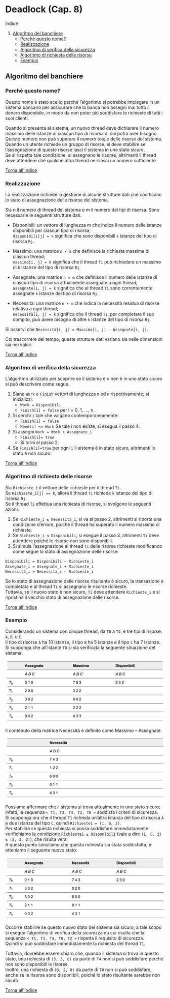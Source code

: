 # Deadlock (Cap. 8)
Indice
1.  [Algoritmo del banchiere](#algoritmo-del-banchiere)
	- [Perchè questo nome?](#perchè-questo-nome)
	- [Realizzazione](#realizzazione)
	- [Algoritmo di verifica della sicurezza](#algoritmo-di-verifica-della-sicurezza)
	- [Algoritmo di richiesta delle risorse](#algoritmo-di-richiesta-delle-risorse)
	- [Esempio](#esempio)

## Algoritmo del banchiere
### Perchè questo nome?
Questo nome è stato scelto perché l’algoritmo si potrebbe impiegare in un sistema bancario per assicurare che la banca non assegni mai tutto il denaro disponibile, in modo da non poter più soddisfare le richieste di tutti i suoi clienti.  
  
Quando si presenta al sistema, un nuovo thread deve dichiarare il numero massimo delle istanze di ciascun tipo di risorsa di cui potrà aver bisogno.  
Questo numero non può superare il numero totale delle risorse del sistema.  
Quando un utente richiede un gruppo di risorse, si deve stabilire se l’assegnazione di queste risorse lasci il sistema in uno stato sicuro.  
Se si rispetta tale condizione, si assegnano le risorse, altrimenti il thread deve attendere che qualche altro thread ne rilasci un numero sufficiente.
  

[Torna all'indice](#deadlock-cap-8)
  
### Realizzazione
La realizzazione richiede la gestione di alcune strutture dati che codificano lo stato di assegnazione delle risorse del sistema.  

Sia n il numero di thread del sistema e m il numero dei tipi di risorsa. Sono necessarie le seguenti strutture dati.

- Disponibili: un vettore di lunghezza m che indica il numero delle istanze disponibili per ciascun tipo di risorsa;  
`disponibili[j] = k` significa che sono disponibili `k` istanze del tipo di risorsa `Rj`.

- Massimo: una matrice `n × m` che definisce la richiesta massima di ciascun thread;  
`massimo[i, j] = k` significa che il thread `Ti` può richiedere un massimo di `k` istanze del tipo di risorsa `Rj`.

- Assegnate: una matrice `n × m` che definisce il numero delle istanze di ciascun tipo di risorsa attualmente assegnate a ogni thread;  
`assegnate[i, j] = k` significa che al thread `Ti` sono correntemente assegnate `k` istanze del tipo di risorsa `Rj`.

- Necessità: una matrice `n × m` che indica la necessità residua di risorse relativa a ogni thread;  
`necessità[i, j] = k` significa che il thread `Ti`, per completare il suo compito, può avere bisogno di altre `k` istanze del tipo di risorsa `Rj`.  
  
Si osservi che `Necessità[i, j] = Massimo[i, j] – Assegnate[i, j]`.  
  
Col trascorrere del tempo, queste strutture dati variano sia nelle dimensioni sia nei valori.  
  

[Torna all'indice](#deadlock-cap-8)

### Algoritmo di verifica della sicurezza
L’algoritmo utilizzato per scoprire se il sistema è o non è in uno stato sicuro si può descrivere come segue.

1. Siano `Work` e `Finish` vettori di lunghezza `m` ed `n` rispettivamente; si inizializzi: 
	- `Work = Disponibili`
	- `Finish[i] = false` per i = 0, 1, ..., n.
2. Si cerchi `i` tale che valgano contemporaneamente:
	- `Finish[i] = false`
	- `Need(i) <= Work`
	Se tale i non esiste, si esegua il passo 4.
3. Si assegni `Work = Work + Assegnate_i`
	- `Finish[i]= true`
	- Si torni al passo 2.
4. Se `Finish[i]=true` per ogni `i` il sistema è in stato sicuro, altrimenti lo stato è non sicuro.
  
  
[Torna all'indice](#deadlock-cap-8)  

### Algoritmo di richiesta delle risorse
Sia `Richieste_i` il vettore delle richieste per il thread `Ti`.  
Se `Richieste_i[j] == k`, allora il thread `Ti` richiede `k` istanze del tipo di risorsa `Rj`.  
Se il thread `Ti` effettua una richiesta di risorse, si svolgono le seguenti azioni:

1. Se `Richieste_i ≤ Necessità_i`, si va al passo 2, altrimenti si riporta una condizione d’errore, poiché il thread ha superato il numero massimo di richieste.
2. Se `Richieste_i ≤ Disponibili`, si esegue il passo 3, altrimenti `Ti` deve attendere poiché le risorse non sono disponibili.
3. Si simula l’assegnazione al thread `Ti` delle risorse richieste modificando come segue lo stato di assegnazione delle risorse:
```
Disponibili = Disponibili – Richieste_i
Assegnate_i = Assegnate_i + Richieste_i
Necessità_i = Necessità_i – Richieste_i
```
  
Se lo stato di assegnazione delle risorse risultante è sicuro, la transazione è completata e al thread `Ti` si assegnano le risorse richieste.  
Tuttavia, se il nuovo stato è non sicuro, `Ti` deve attendere `Richieste_i` e si ripristina il vecchio stato di assegnazione delle risorse.  
  

[Torna all'indice](#deadlock-cap-8)  

### Esempio
Considerando un sistema con cinque thread, da `T0` a `T4`, e tre tipi di risorse: `A`, `B`, e `C`.  
Il tipo di risorse `A` ha 10 istanze, il tipo `B` ha 5 istanze e il tipo `C` ha 7 istanze.  
Si supponga che all’istante `T0` si sia verificata la seguente situazione del sistema:

![1](images/1.png)

Il contenuto della matrice Necessità è definito come Massimo – Assegnate:

![2](images/2.png)

Possiamo affermare che il sistema si trova attualmente in uno stato sicuro; infatti, la sequenza `< T1, T3, T4, T2, T0 >` soddisfa i criteri di sicurezza.  
Si supponga ora che il thread `T1` richieda un’altra istanza del tipo di risorsa `A` e due istanze del tipo `C`, quindi `Richieste1 = (1, 0, 2)`.  
Per stabilire se questa richiesta si possa soddisfare immediatamente verifichiamo la condizione `Richieste1 ≤ Disponibili` (vale a dire `(1, 0, 2) ≤ (3, 3, 2)`), che risulta vera.  
A questo punto simuliamo che questa richiesta sia stata soddisfatta, e otteniamo il seguente nuovo stato:

![3](images/3.png)

Occorre stabilire se questo nuovo stato del sistema sia sicuro; a tale scopo si esegue l’algoritmo di verifica della sicurezza da cui risulta che la sequenza `< T1, T3, T4, T0, T2 >` rispetta il requisito di sicurezza.  
Quindi si può soddisfare immediatamente la richiesta del thread `T1`.  

Tuttavia, dovrebbe essere chiaro che, quando il sistema si trova in questo stato, una richiesta di `(3, 3, 0)` da parte di `T4` non si può soddisfare perché non sono disponibili le risorse.  
Inoltre, una richiesta di `(0, 2, 0)` da parte di `T0` non si può soddisfare, anche se le risorse sono disponibili, poiché lo stato risultante sarebbe non sicuro.
  
  
[Torna all'indice](#deadlock-cap-8)  




